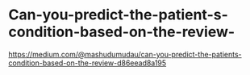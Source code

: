 # Can-you-predict-the-patient-s-condition-based-on-the-review-
https://medium.com/@mashudumudau/can-you-predict-the-patients-condition-based-on-the-review-d86eead8a195

